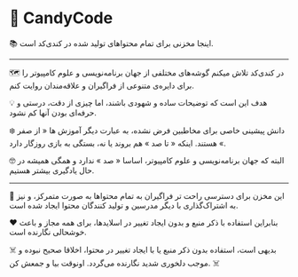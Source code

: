 # 🍭 CandyCode
📚 اینجا مخزنی برای تمام محتواهای تولید شده در کندی‌کد است.

***

🗺 در کندی‌کد تلاش میکنم گوشه‌های مختلفی از جهان برنامه‌نویسی و علوم کامپیوتر را برای دایره‌ی متنوعی از فراگیران و علاقه‌مندان روایت کنم.

💡 هدف این است که توضیحات ساده و شهودی باشند، اما چیزی از دقت، درستی و حرفه‌ای بودن آنها کم نشود.

❄️ دانش پیشینی خاصی برای مخاطبین فرض نشده، به عبارت دیگر آموزش ها « از صفر » هستند. اینکه « تا صد » هم بروند یا نه، بستگی به بازی روزگار دارد.

🤓 البته که جهان برنامه‌نویسی و علوم کامپیوتر، اساسا « صد » ندارد و همگی همیشه در حال یادگیری بیشتر هستیم.

***

🤝 این مخزن برای دسترسی راحت تر فراگیران به تمام محتواها به صورت متمرکز، و نیز به اشتراک‌گذاری با دیگر مدرسین و تولید کنندگان محتوا ایجاد شده است.

❤️ بنابراین استفاده با ذکر منبع و بدون ایجاد تغییر در اسلایدها، برای همه مجاز و باعث خوشحالی نگارنده است.

☠️ بدیهی است، استفاده بدون ذکر منبع یا با ایجاد تغییر در محتوا، اخلاقا صحیح نبوده و موجب دلخوری شدید نگارنده می‌گردد. اونوقت بیا و جمعش کن. ☠️
